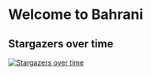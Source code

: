 # Welcome to Bahrani










## Stargazers over time
[![Stargazers over time](https://starchart.cc/ran-bahrani/Bahrani.io.svg)](https://starchart.cc/ran-bahrani/Bahrani.io)
